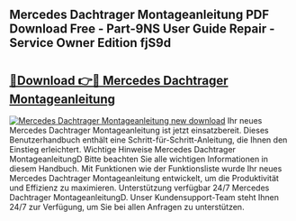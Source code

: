 ## Mercedes Dachtrager Montageanleitung PDF Download Free - Part-9NS User Guide Repair - Service Owner Edition fjS9d

# <h2><a href="http://df7290.blite.top/?on=Mercedes+Dachtrager+Montageanleitung">🔗Download 👉🔴 Mercedes Dachtrager Montageanleitung</a></h2>

[![Mercedes Dachtrager Montageanleitung new download](https://i.imgur.com/lujVjoI.png)](http://df7290.blite.top/?on=Mercedes+Dachtrager+Montageanleitung)
Ihr neues Mercedes Dachtrager Montageanleitung ist jetzt einsatzbereit. Dieses Benutzerhandbuch enthält eine Schritt-für-Schritt-Anleitung, die Ihnen den Einstieg erleichtert. Wichtige Hinweise Mercedes Dachtrager MontageanleitungD Bitte beachten Sie alle wichtigen Informationen in diesem Handbuch. Mit Funktionen wie der Funktionsliste wurde Ihr neues Mercedes Dachtrager Montageanleitung entwickelt, um die Produktivität und Effizienz zu maximieren. Unterstützung verfügbar 24/7 Mercedes Dachtrager MontageanleitungD. Unser Kundensupport-Team steht Ihnen 24/7 zur Verfügung, um Sie bei allen Anfragen zu unterstützen.
